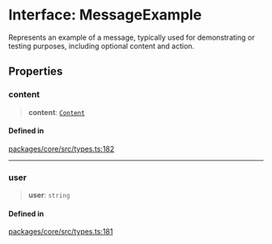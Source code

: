 # Interface: MessageExample

Represents an example of a message, typically used for demonstrating or testing purposes, including optional content and action.

## Properties

### content

> **content**: [`Content`](Content.md)

#### Defined in

[packages/core/src/types.ts:182](https://github.com/ai16z/eliza/blob/7fcf54e7fb2ba027d110afcc319c0b01b3f181dc/packages/core/src/types.ts#L182)

***

### user

> **user**: `string`

#### Defined in

[packages/core/src/types.ts:181](https://github.com/ai16z/eliza/blob/7fcf54e7fb2ba027d110afcc319c0b01b3f181dc/packages/core/src/types.ts#L181)
